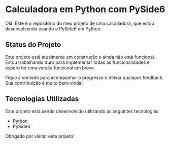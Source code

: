 # Calculadora em Python com PySide6

Olá! Este é o repositório do meu projeto de uma calculadora, que estou desenvolvendo usando o PySide6 em Python.

## Status do Projeto

Este projeto está atualmente em construção e ainda não está funcional. Estou trabalhando duro para implementar todas as funcionalidades e espero ter uma versão funcional em breve.

Fique à vontade para acompanhar o progresso e deixar qualquer feedback. Sua contribuição é muito bem-vinda!

## Tecnologias Utilizadas

Este projeto está sendo desenvolvido utilizando as seguintes tecnologias:

- Python
- PySide6

Obrigado por visitar este projeto!
